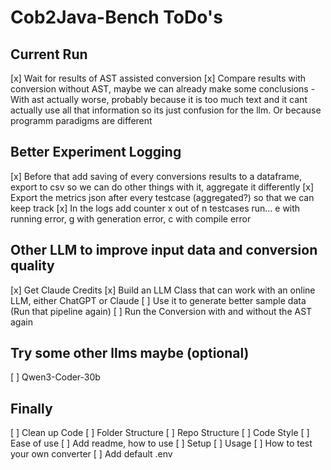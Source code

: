 # Cob2Java-Bench ToDo's

## Current Run
[x] Wait for results of AST assisted conversion
    [x] Compare results with conversion without AST, maybe we can already make some conclusions
    - With ast actually worse, probably because it is too much text and it cant actually use all that information so its just confusion for the llm. Or because programm paradigms are different 

## Better Experiment Logging
[x] Before that add saving of every conversions results to a dataframe, export to csv so we can do other things with it, aggregate it differently 
[x] Export the metrics json after every testcase (aggregated?) so that we can keep track
[x] In the logs add counter x out of n testcases run...  e with running error, g with generation error, c with compile error


## Other LLM to improve input data and conversion quality
[x] Get Claude Credits
[x] Build an LLM Class that can work with an online LLM, either ChatGPT or Claude
[ ] Use it to generate better sample data (Run that pipeline again)
[ ] Run the Conversion with and without the AST again


## Try some other llms maybe (optional)
[ ] Qwen3-Coder-30b


## Finally
[ ] Clean up Code
    [ ] Folder Structure
    [ ] Repo Structure
    [ ] Code Style
    [ ] Ease of use
[ ] Add readme, how to use
    [ ] Setup
    [ ] Usage
        [ ] How to test your own converter
[ ] Add default .env